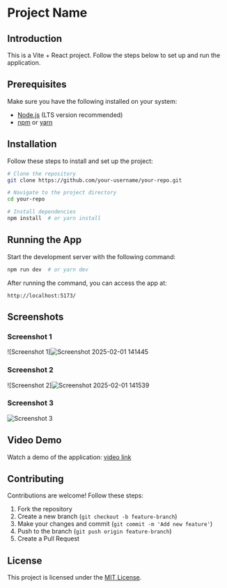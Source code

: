 # Project Name

## Introduction
This is a Vite + React project. Follow the steps below to set up and run the application.

## Prerequisites
Make sure you have the following installed on your system:
- [Node.js](https://nodejs.org/) (LTS version recommended)
- [npm](https://www.npmjs.com/) or [yarn](https://yarnpkg.com/)

## Installation
Follow these steps to install and set up the project:

```bash
# Clone the repository
git clone https://github.com/your-username/your-repo.git

# Navigate to the project directory
cd your-repo

# Install dependencies
npm install  # or yarn install
```

## Running the App
Start the development server with the following command:

```bash
npm run dev  # or yarn dev
```

After running the command, you can access the app at:
```
http://localhost:5173/
```

## Screenshots
### Screenshot 1
![Screenshot 1]![Screenshot 2025-02-01 141445](https://github.com/user-attachments/assets/b16e235a-1503-4dff-bf60-3d6bd93b0055)

### Screenshot 2
![Screenshot 2]![Screenshot 2025-02-01 141539](https://github.com/user-attachments/assets/2a75e686-91ed-4dff-8a21-09a53a1f9661)

### Screenshot 3
![Screenshot 3](path/to/screenshot3.png)

## Video Demo
Watch a demo of the application:
[video link](https://drive.google.com/file/d/1EOxxSPHRod8rjTshR04Q70x5ZteOsw9x/view?usp=sharing)
## Contributing
Contributions are welcome! Follow these steps:
1. Fork the repository
2. Create a new branch (`git checkout -b feature-branch`)
3. Make your changes and commit (`git commit -m 'Add new feature'`)
4. Push to the branch (`git push origin feature-branch`)
5. Create a Pull Request

## License
This project is licensed under the [MIT License](LICENSE).


